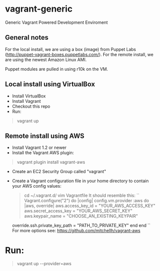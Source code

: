 vagrant-generic
===============

Generic Vagrant Powered Development Enviroment

General notes
-------------
For the local install, we are using a box (image) from Puppet Labs (http://puppet-vagrant-boxes.puppetlabs.com/).  For the remote install, we are using the newest Amazon Linux AMI.

Puppet modules are pulled in using r10k on the VM.

Local install using VirtualBox
------------------------------
* Install VirtualBox
* Install Vagrant
* Checkout this repo
* Run:
>vagrant up

Remote install using AWS
------------------------
* Install Vagrant 1.2 or newer
* Install the Vagrant AWS plugin:
>vagrant plugin install vagrant-aws
* Create an EC2 Security Group called "vagrant"
* Create a Vagrant configuration file in your home directory to contain your AWS config values:
  >cd ~/.vagrant.d/
  >vim Vagrantfile
  It should resemble this:
``
Vagrant.configure("2") do |config|
  config.vm.provider :aws do |aws, override|
    aws.access_key_id = "YOUR_AWS_ACCESS_KEY"
    aws.secret_access_key = "YOUR_AWS_SECRET_KEY"
    aws.keypair_name = "CHOOSE_AN_EXISTING_KEYPAIR"

    override.ssh.private_key_path = "PATH_TO_PRIVATE_KEY"
  end
end
``
  For more options see: https://github.com/mitchellh/vagrant-aws
# Run:
>vagrant up --provider=aws
